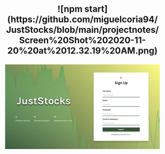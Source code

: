 <h1 align="center">
![npm start](https://github.com/miguelcoria94/JustStocks/blob/main/projectnotes/Screen%20Shot%202020-11-20%20at%2012.32.19%20AM.png)

![npm start](https://github.com/miguelcoria94/JustStocks/blob/main/projectnotes/Screen%20Shot%202020-11-20%20at%2012.32.19%20AM.png)
</h1>
